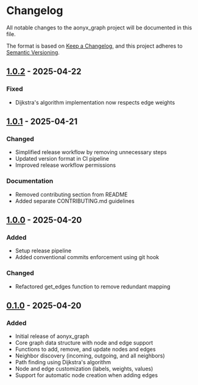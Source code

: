 # Changelog

All notable changes to the aonyx_graph project will be documented in this file.

The format is based on [Keep a Changelog](https://keepachangelog.com/en/1.0.0/),
and this project adheres to [Semantic Versioning](https://semver.org/spec/v2.0.0.html).

## [1.0.2] - 2025-04-22

### Fixed
- Dijkstra's algorithm implementation now respects edge weights

## [1.0.1] - 2025-04-21

### Changed
- Simplified release workflow by removing unnecessary steps
- Updated version format in CI pipeline
- Improved release workflow permissions

### Documentation
- Removed contributing section from README
- Added separate CONTRIBUTING.md guidelines

## [1.0.0] - 2025-04-20

### Added
- Setup release pipeline
- Added conventional commits enforcement using git hook

### Changed
- Refactored get_edges function to remove redundant mapping

## [0.1.0] - 2025-04-20

### Added
- Initial release of aonyx_graph
- Core graph data structure with node and edge support
- Functions to add, remove, and update nodes and edges
- Neighbor discovery (incoming, outgoing, and all neighbors)
- Path finding using Dijkstra's algorithm
- Node and edge customization (labels, weights, values)
- Support for automatic node creation when adding edges

[Unreleased]: https://github.com/aonyxrocks/aonyx_graph/compare/v1.0.1...HEAD
[1.0.2]: https://github.com/aonyxrocks/aonyx_graph/compare/v1.0.1...v1.0.2
[1.0.1]: https://github.com/aonyxrocks/aonyx_graph/compare/v1.0.0...v1.0.1
[1.0.0]: https://github.com/aonyxrocks/aonyx_graph/compare/v0.1.0...v1.0.0
[0.1.0]: https://github.com/aonyxrocks/aonyx_graph/releases/tag/v0.1.0